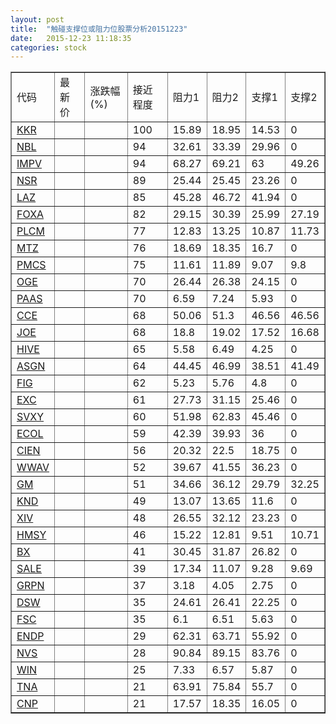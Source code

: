 ```yaml
---
layout: post
title:  "触碰支撑位或阻力位股票分析20151223"
date:   2015-12-23 11:18:35
categories: stock
---
```

<script type="text/javascript">
var stockList = []
stockList.push('gb_kkr');
stockList.push('gb_nbl');
stockList.push('gb_impv');
stockList.push('gb_nsr');
stockList.push('gb_laz');
stockList.push('gb_foxa');
stockList.push('gb_plcm');
stockList.push('gb_mtz');
stockList.push('gb_pmcs');
stockList.push('gb_oge');
stockList.push('gb_paas');
stockList.push('gb_cce');
stockList.push('gb_joe');
stockList.push('gb_hive');
stockList.push('gb_asgn');
stockList.push('gb_fig');
stockList.push('gb_exc');
stockList.push('gb_svxy');
stockList.push('gb_ecol');
stockList.push('gb_cien');
stockList.push('gb_wwav');
stockList.push('gb_gm');
stockList.push('gb_knd');
stockList.push('gb_xiv');
stockList.push('gb_hmsy');
stockList.push('gb_bx');
stockList.push('gb_sale');
stockList.push('gb_grpn');
stockList.push('gb_dsw');
stockList.push('gb_fsc');
stockList.push('gb_endp');
stockList.push('gb_nvs');
stockList.push('gb_win');
stockList.push('gb_tna');
stockList.push('gb_cnp');
</script>
<table border="1">
 <tr>
 <td>代码</td>
 <td>最新价</td>
 <td>涨跌幅(%)</td>
 <td>接近程度</td>
 <td>阻力1</td>
 <td>阻力2</td>
 <td>支撑1</td>
 <td>支撑2</td>
</tr>
  <tr id="kkr" class="red">
  <td><a href="http://stock.finance.sina.com.cn/usstock/quotes/KKR.html" target="_blank">KKR</a></td><td></td><td></td><td>100</td><td>15.89</td><td>18.95</td><td>14.53</td><td>0</td></tr>
  <tr id="nbl" class="red">
  <td><a href="http://stock.finance.sina.com.cn/usstock/quotes/NBL.html" target="_blank">NBL</a></td><td></td><td></td><td>94</td><td>32.61</td><td>33.39</td><td>29.96</td><td>0</td></tr>
  <tr id="impv" class="green">
  <td><a href="http://stock.finance.sina.com.cn/usstock/quotes/IMPV.html" target="_blank">IMPV</a></td><td></td><td></td><td>94</td><td>68.27</td><td>69.21</td><td>63</td><td>49.26</td></tr>
  <tr id="nsr" class="red">
  <td><a href="http://stock.finance.sina.com.cn/usstock/quotes/NSR.html" target="_blank">NSR</a></td><td></td><td></td><td>89</td><td>25.44</td><td>25.45</td><td>23.26</td><td>0</td></tr>
  <tr id="laz" class="red">
  <td><a href="http://stock.finance.sina.com.cn/usstock/quotes/LAZ.html" target="_blank">LAZ</a></td><td></td><td></td><td>85</td><td>45.28</td><td>46.72</td><td>41.94</td><td>0</td></tr>
  <tr id="foxa" class="green">
  <td><a href="http://stock.finance.sina.com.cn/usstock/quotes/FOXA.html" target="_blank">FOXA</a></td><td></td><td></td><td>82</td><td>29.15</td><td>30.39</td><td>25.99</td><td>27.19</td></tr>
  <tr id="plcm" class="red">
  <td><a href="http://stock.finance.sina.com.cn/usstock/quotes/PLCM.html" target="_blank">PLCM</a></td><td></td><td></td><td>77</td><td>12.83</td><td>13.25</td><td>10.87</td><td>11.73</td></tr>
  <tr id="mtz" class="green">
  <td><a href="http://stock.finance.sina.com.cn/usstock/quotes/MTZ.html" target="_blank">MTZ</a></td><td></td><td></td><td>76</td><td>18.69</td><td>18.35</td><td>16.7</td><td>0</td></tr>
  <tr id="pmcs" class="green">
  <td><a href="http://stock.finance.sina.com.cn/usstock/quotes/PMCS.html" target="_blank">PMCS</a></td><td></td><td></td><td>75</td><td>11.61</td><td>11.89</td><td>9.07</td><td>9.8</td></tr>
  <tr id="oge" class="red">
  <td><a href="http://stock.finance.sina.com.cn/usstock/quotes/OGE.html" target="_blank">OGE</a></td><td></td><td></td><td>70</td><td>26.44</td><td>26.38</td><td>24.15</td><td>0</td></tr>
  <tr id="paas" class="red">
  <td><a href="http://stock.finance.sina.com.cn/usstock/quotes/PAAS.html" target="_blank">PAAS</a></td><td></td><td></td><td>70</td><td>6.59</td><td>7.24</td><td>5.93</td><td>0</td></tr>
  <tr id="cce" class="red">
  <td><a href="http://stock.finance.sina.com.cn/usstock/quotes/CCE.html" target="_blank">CCE</a></td><td></td><td></td><td>68</td><td>50.06</td><td>51.3</td><td>46.56</td><td>46.56</td></tr>
  <tr id="joe" class="red">
  <td><a href="http://stock.finance.sina.com.cn/usstock/quotes/JOE.html" target="_blank">JOE</a></td><td></td><td></td><td>68</td><td>18.8</td><td>19.02</td><td>17.52</td><td>16.68</td></tr>
  <tr id="hive" class="red">
  <td><a href="http://stock.finance.sina.com.cn/usstock/quotes/HIVE.html" target="_blank">HIVE</a></td><td></td><td></td><td>65</td><td>5.58</td><td>6.49</td><td>4.25</td><td>0</td></tr>
  <tr id="asgn" class="red">
  <td><a href="http://stock.finance.sina.com.cn/usstock/quotes/ASGN.html" target="_blank">ASGN</a></td><td></td><td></td><td>64</td><td>44.45</td><td>46.99</td><td>38.51</td><td>41.49</td></tr>
  <tr id="fig" class="green">
  <td><a href="http://stock.finance.sina.com.cn/usstock/quotes/FIG.html" target="_blank">FIG</a></td><td></td><td></td><td>62</td><td>5.23</td><td>5.76</td><td>4.8</td><td>0</td></tr>
  <tr id="exc" class="red">
  <td><a href="http://stock.finance.sina.com.cn/usstock/quotes/EXC.html" target="_blank">EXC</a></td><td></td><td></td><td>61</td><td>27.73</td><td>31.15</td><td>25.46</td><td>0</td></tr>
  <tr id="svxy" class="red">
  <td><a href="http://stock.finance.sina.com.cn/usstock/quotes/SVXY.html" target="_blank">SVXY</a></td><td></td><td></td><td>60</td><td>51.98</td><td>62.83</td><td>45.46</td><td>0</td></tr>
  <tr id="ecol" class="green">
  <td><a href="http://stock.finance.sina.com.cn/usstock/quotes/ECOL.html" target="_blank">ECOL</a></td><td></td><td></td><td>59</td><td>42.39</td><td>39.93</td><td>36</td><td>0</td></tr>
  <tr id="cien" class="green">
  <td><a href="http://stock.finance.sina.com.cn/usstock/quotes/CIEN.html" target="_blank">CIEN</a></td><td></td><td></td><td>56</td><td>20.32</td><td>22.5</td><td>18.75</td><td>0</td></tr>
  <tr id="wwav" class="red">
  <td><a href="http://stock.finance.sina.com.cn/usstock/quotes/WWAV.html" target="_blank">WWAV</a></td><td></td><td></td><td>52</td><td>39.67</td><td>41.55</td><td>36.23</td><td>0</td></tr>
  <tr id="gm" class="red">
  <td><a href="http://stock.finance.sina.com.cn/usstock/quotes/GM.html" target="_blank">GM</a></td><td></td><td></td><td>51</td><td>34.66</td><td>36.12</td><td>29.79</td><td>32.25</td></tr>
  <tr id="knd" class="green">
  <td><a href="http://stock.finance.sina.com.cn/usstock/quotes/KND.html" target="_blank">KND</a></td><td></td><td></td><td>49</td><td>13.07</td><td>13.65</td><td>11.6</td><td>0</td></tr>
  <tr id="xiv" class="red">
  <td><a href="http://stock.finance.sina.com.cn/usstock/quotes/XIV.html" target="_blank">XIV</a></td><td></td><td></td><td>48</td><td>26.55</td><td>32.12</td><td>23.23</td><td>0</td></tr>
  <tr id="hmsy" class="red">
  <td><a href="http://stock.finance.sina.com.cn/usstock/quotes/HMSY.html" target="_blank">HMSY</a></td><td></td><td></td><td>46</td><td>15.22</td><td>12.81</td><td>9.51</td><td>10.71</td></tr>
  <tr id="bx" class="red">
  <td><a href="http://stock.finance.sina.com.cn/usstock/quotes/BX.html" target="_blank">BX</a></td><td></td><td></td><td>41</td><td>30.45</td><td>31.87</td><td>26.82</td><td>0</td></tr>
  <tr id="sale" class="green">
  <td><a href="http://stock.finance.sina.com.cn/usstock/quotes/SALE.html" target="_blank">SALE</a></td><td></td><td></td><td>39</td><td>17.34</td><td>11.07</td><td>9.28</td><td>9.69</td></tr>
  <tr id="grpn" class="red">
  <td><a href="http://stock.finance.sina.com.cn/usstock/quotes/GRPN.html" target="_blank">GRPN</a></td><td></td><td></td><td>37</td><td>3.18</td><td>4.05</td><td>2.75</td><td>0</td></tr>
  <tr id="dsw" class="red">
  <td><a href="http://stock.finance.sina.com.cn/usstock/quotes/DSW.html" target="_blank">DSW</a></td><td></td><td></td><td>35</td><td>24.61</td><td>26.41</td><td>22.25</td><td>0</td></tr>
  <tr id="fsc" class="red">
  <td><a href="http://stock.finance.sina.com.cn/usstock/quotes/FSC.html" target="_blank">FSC</a></td><td></td><td></td><td>35</td><td>6.1</td><td>6.51</td><td>5.63</td><td>0</td></tr>
  <tr id="endp" class="green">
  <td><a href="http://stock.finance.sina.com.cn/usstock/quotes/ENDP.html" target="_blank">ENDP</a></td><td></td><td></td><td>29</td><td>62.31</td><td>63.71</td><td>55.92</td><td>0</td></tr>
  <tr id="nvs" class="green">
  <td><a href="http://stock.finance.sina.com.cn/usstock/quotes/NVS.html" target="_blank">NVS</a></td><td></td><td></td><td>28</td><td>90.84</td><td>89.15</td><td>83.76</td><td>0</td></tr>
  <tr id="win" class="green">
  <td><a href="http://stock.finance.sina.com.cn/usstock/quotes/WIN.html" target="_blank">WIN</a></td><td></td><td></td><td>25</td><td>7.33</td><td>6.57</td><td>5.87</td><td>0</td></tr>
  <tr id="tna" class="green">
  <td><a href="http://stock.finance.sina.com.cn/usstock/quotes/TNA.html" target="_blank">TNA</a></td><td></td><td></td><td>21</td><td>63.91</td><td>75.84</td><td>55.7</td><td>0</td></tr>
  <tr id="cnp" class="green">
  <td><a href="http://stock.finance.sina.com.cn/usstock/quotes/CNP.html" target="_blank">CNP</a></td><td></td><td></td><td>21</td><td>17.57</td><td>18.35</td><td>16.05</td><td>0</td></tr>
</table>
